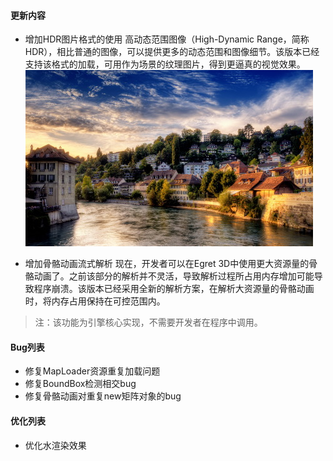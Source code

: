 #### 更新内容
* 增加HDR图片格式的使用
高动态范围图像（High-Dynamic Range，简称HDR），相比普通的图像，可以提供更多的动态范围和图像细节。该版本已经支持该格式的加载，可用作为场景的纹理图片，得到更逼真的视觉效果。
![](5791e02548192.jpg)

* 增加骨骼动画流式解析
现在，开发者可以在Egret 3D中使用更大资源量的骨骼动画了。之前该部分的解析并不灵活，导致解析过程所占用内存增加可能导致程序崩溃。该版本已经采用全新的解析方案，在解析大资源量的骨骼动画时，将内存占用保持在可控范围内。    
>注：该功能为引擎核心实现，不需要开发者在程序中调用。   

#### Bug列表
* 修复MapLoader资源重复加载问题
* 修复BoundBox检测相交bug
* 修复骨骼动画对重复new矩阵对象的bug

#### 优化列表
* 优化水渲染效果